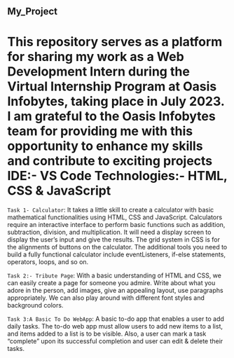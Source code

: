 ## My_Project
# This repository serves as a platform for sharing my work as a Web Development Intern during the Virtual Internship Program at Oasis Infobytes, taking place in July 2023. I am grateful to the Oasis Infobytes team for providing me with this opportunity to enhance my skills and contribute to exciting projects IDE:- VS Code Technologies:- HTML, CSS & JavaScript

`` Task 1- Calculator ``: It takes a little skill to create a calculator with basic mathematical functionalities using HTML, CSS and JavaScript. Calculators require an interactive interface to perform basic functions such as addition, subtraction, division, and multiplication. It will need a display screen to display the user’s input and give the results. The grid system in CSS is for the alignments of buttons on the calculator. The additional tools you need to build a fully functional calculator include eventListeners, if-else statements, operators, loops, and so on.

``Task 2:- Tribute Page``: With a basic understanding of HTML and CSS, we can easily create a page for someone you admire. Write about what you adore in the person, add images, give an appealing layout, use paragraphs appropriately. We can also play around with different font styles and background colors.

``Task 3:A Basic To Do WebApp``: A basic to-do app that enables a user to add daily tasks. The to-do web app must allow users to add new items to a list, and items added to a list is to be visible. Also, a user can mark a task “complete” upon its successful completion and user can edit & delete their tasks.
